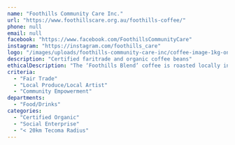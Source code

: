 ```yaml
---
name: "Foothills Community Care Inc."
url: "https://www.foothillscare.org.au/foothills-coffee/"
phone: null
email: null
facebook: "https://www.facebook.com/FoothillsCommunityCare"
instagram: "https://instagram.com/foothills_care"
logo: "/images/uploads/foothills-community-care-inc/coffee-image-1kg-only.jpg"
description: "Certified faritrade and organic coffee beans"
ethicalDescription: "The ‘Foothills Blend’ coffee is roasted locally in Knox with a blend of beans sourced from farmers in Peru, Ethiopia and Central America. Our coffee beans are produced in conjunction with Couple of Coins, and are Certified Fair Trade and Organic. They are available in 1kg bags.\r\n\r\nBy purchasing this bag of delicious coffee, not only are you helping the farmers involved in its production to receive a living wage, you are also supporting Foothills Commuity Care in providing a helping hand to vulnerable people within our local community through meals and support."
criteria:
  - "Fair Trade"
  - "Local Produce/Local Artist"
  - "Community Empowerment"
departments:
  - "Food/Drinks"
categories:
  - "Certified Organic"
  - "Social Enterprise"
  - "< 20km Tecoma Radius"
---
```

